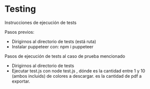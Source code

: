 <h1>Testing</h1>

Instrucciones de ejecución de tests

Pasos previos:
<ul>
  <li>Dirigirnos al directorio de tests (está ruta)</li>
  <li>Instalar puppeteer con: npm i puppeteer</li>
</ul>

Pasos de ejecución de tests al caso de prueba mencionado
<ul>
  <li>Dirigirnos al directorio de tests</li>
  <li>Ejecutar test.js con node test.js <NUM_COLORES> <NUM_DESCARGAS>, dónde <NUM_COLORES> es la cantidad entre 1 y 10 (ambos incluids) de colores a descargar. <NUM_DESCARGAS> es la cantidad de pdf a exportar.</li>
</ul>



